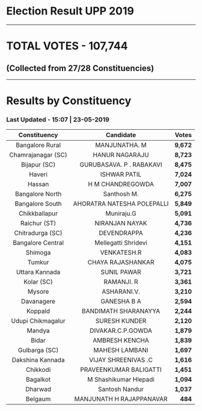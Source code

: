 # Election Result UPP 2019

---
# TOTAL VOTES - 107,744 
## (Collected from 27/28 Constituencies) 


---
# Results by Constituency 

### Last Updated - 15:07 | 23-05-2019 


|   Constituency   |        Candidate         |  Votes  |
|:----------------:|:------------------------:|--------:|
| Bangalore Rural  |      MANJUNATHA. M       |**9,672**|
|Chamrajanagar (SC)|      HANUR NAGARAJU      |**8,723**|
|   Bijapur (SC)   | GURUBASAVA. P . RABAKAVI |**8,475**|
|      Haveri      |       ISHWAR PATIL       |**7,024**|
|      Hassan      |     H M CHANDREGOWDA     |**7,007**|
| Bangalore North  |       Santhosh M.        |**6,275**|
| Bangalore South  |AHORATRA NATESHA POLEPALLI|**5,849**|
|  Chikkballapur   |        Muniraju.G        |**5,091**|
|   Raichur (ST)   |      NIRANJAN NAYAK      |**4,736**|
| Chitradurga (SC) |       DEVENDRAPPA        |**4,236**|
|Bangalore Central |   Mellegatti Shridevi    |**4,151**|
|     Shimoga      |       VENKATESH.R        |**4,083**|
|      Tumkur      |    CHAYA RAJASHANKAR     |**4,075**|
|  Uttara Kannada  |       SUNIL PAWAR        |**3,721**|
|    Kolar (SC)    |        RAMANJI. R        |**3,361**|
|      Mysore      |       ASHARANI.V.        |**3,210**|
|    Davanagere    |       GANESHA B A        |**2,594**|
|     Koppald      |   BANDIMATH SHARANAYYA   |**2,244**|
|Udupi Chikmagalur |      SURESH KUNDER       |**2,120**|
|      Mandya      |    DIVAKAR.C.P.GOWDA     |**1,879**|
|      Bidar       |      AMBRESH KENCHA      |**1,839**|
|  Gulbarga (SC)   |      MAHESH LAMBANI      |**1,697**|
| Dakshina Kannada |   VIJAY SHREENIVAS .C    |**1,616**|
|     Chikkodi     |  PRAVEENKUMAR BALIGATTI  |**1,451**|
|     Bagalkot     |  M Shashikumar Hlepadi   |**1,094**|
|     Dharwad      |      Santosh Nandur      |**1,037**|
|     Belgaum      | MANJUNATH H RAJAPPANAVAR |  **484**|


<script async src='https://www.googletagmanager.com/gtag/js?id=UA-138371535-2'></script><script>window.dataLayer = window.dataLayer || [];function gtag(){dataLayer.push(arguments);}gtag('js', new Date());gtag('config', 'UA-138371535-2');</script>